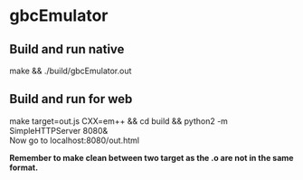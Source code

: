 # gbcEmulator

## Build and run native
make && ./build/gbcEmulator.out

## Build and run for web
make target=out.js CXX=em++ && cd build && python2 -m SimpleHTTPServer 8080&  
Now go to localhost:8080/out.html

**Remember to make clean between two target as the .o are not in the same format.**
